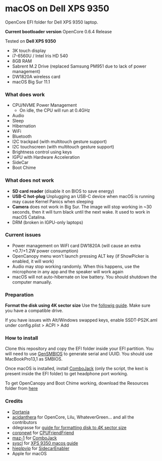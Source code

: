 # macOS on Dell XPS 9350
OpenCore EFI folder for Dell XPS 9350 laptop.

**Current bootloader version**
OpenCore 0.6.4 Release

Tested on **Dell XPS 9350**
  - 3K touch display
  - i7-6560U / Intel Iris HD 540
  - 8GB RAM
  - Sabrent M.2 Drive (replaced Samsung PM951 due to lack of power management)
  - DW1820A wireless card
  - macOS Big Sur 11.1

### What does work
- CPU/NVME Power Management
  - On idle, the CPU will run at 0.4GHz
- Audio
- Sleep
- Hibernation
- WiFi
- Bluetooth
- I2C trackpad (with multitouch gesture support)
- I2C touchscreen (with multitouch gesture support)
- Brightness control using keys
- IGPU with Hardware Acceleration
- SideCar
- Boot Chime

### What does not work
- **SD card reader** (disable it on BIOS to save energy)
- **USB-C hot-plug** Unplugging an USB-C device when macOS is running may cause Kernel Panics when sleeping
- **Camera** does not work in Big Sur. The image will stop working in ~30 seconds, then it will turn black until the next wake. It used to work in macOS Catalina.
- DRM (broken in IGPU-only laptops)

### Current issues
- Power management on WiFI card DW1820A (will cause an extra +0.7/+1.2W power consumption)
- OpenCanopy menu won't launch pressing ALT key (if ShowPicker is enabled, it will work)
- Audio may stop working randomly. When this happens, use the microphone in any app and the speaker will work again
- macOS will not auto-hibernate on low battery. You should shutdown the computer manually.

### Preparation
**Format the disk using 4K sector size**
Use the [followig guide](https://www.tonymacx86.com/threads/guide-sierra-on-hp-spectre-x360-native-kaby-lake-support.228302/). Make sure you have a compatible drive.

If you have issues with Alt/Windows swapped keys, enable SSDT-PS2K.aml under config.plist > ACPI > Add

### How to install
Clone this repository and copy the EFI folder inside your EFI partition. You will need to use [GenSMBIOS](https://github.com/corpnewt/GenSMBIOS) to generate serial and UUID. You should use MacBookPro13,1 as SMBIOS.

Once macOS is installed, install [ComboJack](https://github.com/hackintosh-stuff/ComboJack) (only the script, the kext is present inside the EFI folder) to get headphone port working.

To get OpenCanopy and Boot Chime working, download the Resources folder from [here](https://github.com/acidanthera/OcBinaryData)

### Credits
- [Dortania](https://dortania.github.io/OpenCore-Install-Guide/config-laptop.plist/skylake.html)
- [acidanthera](https://github.com/acidanthera/) for OpenCore, Lilu, WhateverGreen... and all the contributors
- ddegrasse for [guide for formatting disk to 4K sector size](https://www.tonymacx86.com/threads/guide-sierra-on-hp-spectre-x360-native-kaby-lake-support.228302/)
- [corpnewt](https://github.com/corpnewt/) for [CPUFriendFriend](https://github.com/corpnewt/CPUFriendFriend)
- [maz-1](https://github.com/maz-1) for [ComboJack](https://github.com/hackintosh-stuff/ComboJack)
- [syscl](https;//github.com/syscl) for [XPS 9350 macos guide](https://github.com/syscl/XPS9350-macOS)
- [hieplpvip](https://github.com/hieplpvip/) for  [SidecarEnabler](https://github.com/hieplpvip/SidecarEnabler)
- Apple for macOS
